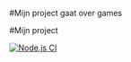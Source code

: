 #Mijn project gaat over games

#Mijn project

[![Node.js CI](https://github.com/vdvvdh/devopsproject/actions/workflows/ci.yml/badge.svg)](https://github.com/vdvvdh/devopsproject/actions/workflows/ci.yml)